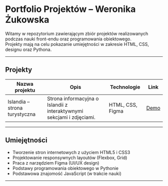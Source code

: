 # Portfolio Projektów – Weronika Żukowska

Witamy w repozytorium zawierającym zbiór projektów realizowanych podczas nauki front-endu oraz programowania obiektowego.  
Projekty mają na celu pokazanie umiejętności w zakresie HTML, CSS, designu oraz Pythona.

---

## Projekty

| Nazwa projektu                         | Opis                                         | Technologie            | Link                         |
|--------------------------------------|----------------------------------------------|-----------------------|------------------------------|
| Islandia – strona turystyczna         | Strona informacyjna o Islandii z interaktywnymi sekcjami i zdjęciami. | HTML, CSS, Figma      | [Demo](link-do-gh-pages)      |

---

## Umiejętności

- Tworzenie stron internetowych z użyciem HTML5 i CSS3
- Projektowanie responsywnych layoutów (Flexbox, Grid)
- Praca z narzędziem Figma (UI/UX design)
- Podstawy programowania obiektowego w Pythonie
- Podstawowa znajomość JavaScript (w trakcie nauki)

---
